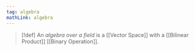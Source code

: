```yaml
---
tag: algebra
mathLink: algebra
---
```

>[!def]
An *algebra over a field* is a [[Vector Space]] with a [[Bilinear Product]] [[Binary Operation]].

